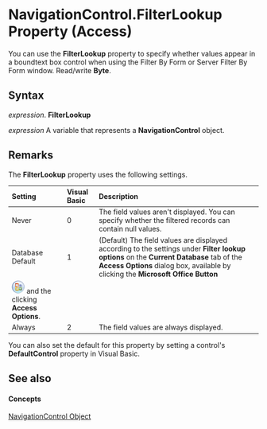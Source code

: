 ﻿
# NavigationControl.FilterLookup Property (Access)

You can use the  **FilterLookup** property to specify whether values appear in a boundtext box control when using the Filter By Form or Server Filter By Form window. Read/write **Byte**.


## Syntax

 _expression_. **FilterLookup**

 _expression_ A variable that represents a **NavigationControl** object.


## Remarks

The  **FilterLookup** property uses the following settings.



|**Setting**|**Visual Basic**|**Description**|
|:-----|:-----|:-----|
|Never|0|The field values aren't displayed. You can specify whether the filtered records can contain null values.|
|Database Default|1|(Default) The field values are displayed according to the settings under  **Filter lookup options** on the **Current Database** tab of the **Access Options** dialog box, available by clicking the **Microsoft Office Button**
![File menu button](/images/O12FileMenuButton_ZA10077102.gif) and the clicking **Access Options**.|
|Always|2|The field values are always displayed.|
You can also set the default for this property by setting a control's  **DefaultControl** property in Visual Basic.


## See also


#### Concepts


[NavigationControl Object](ab08e35c-e5e4-444c-d169-1092d282ed15.md)
